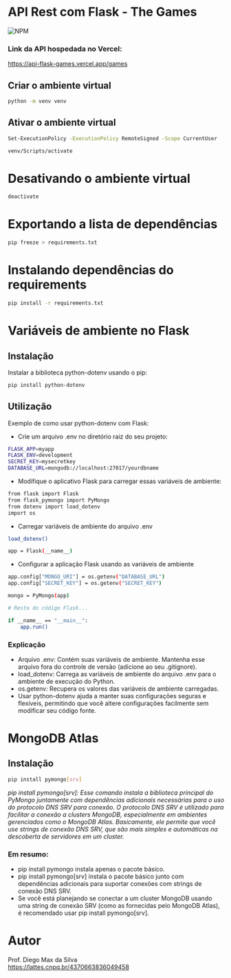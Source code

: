 # API Rest com Flask - The Games

![NPM](https://img.shields.io/npm/l/react)

### Link da API hospedada no Vercel:
<a href="https://api-flask-games.vercel.app/games">https://api-flask-games.vercel.app/games</a>
<br>

## Criar o ambiente virtual

```bash
python -m venv venv
```

## Ativar o ambiente virtual

```bash
Set-ExecutionPolicy -ExecutionPolicy RemoteSigned -Scope CurrentUser
```

```bash
venv/Scripts/activate
```

# Desativando o ambiente virtual

```bash
deactivate
```

# Exportando a lista de dependências

```bash
pip freeze > requirements.txt
```

# Instalando dependências do requirements

```bash
pip install -r requirements.txt
```

# Variáveis de ambiente no Flask

## Instalação
Instalar a biblioteca python-dotenv usando o pip:

```bash
pip install python-dotenv
```
## Utilização
Exemplo de como usar python-dotenv com Flask:

* Crie um arquivo .env no diretório raiz do seu projeto:

```bash
FLASK_APP=myapp
FLASK_ENV=development
SECRET_KEY=mysecretkey
DATABASE_URL=mongodb://localhost:27017/yourdbname
```

* Modifique o aplicativo Flask para carregar essas variáveis de ambiente:

```bash
from flask import Flask
from flask_pymongo import PyMongo
from dotenv import load_dotenv
import os
```

* Carregar variáveis de ambiente do arquivo .env

```bash
load_dotenv()

app = Flask(__name__)
```

* Configurar a aplicação Flask usando as variáveis de ambiente
```bash
app.config["MONGO_URI"] = os.getenv("DATABASE_URL")
app.config["SECRET_KEY"] = os.getenv("SECRET_KEY")

mongo = PyMongo(app)

# Resto do código Flask...

if __name__ == "__main__":
    app.run()
```

### Explicação

* Arquivo .env: Contém suas variáveis de ambiente. Mantenha esse arquivo fora do controle de versão (adicione ao seu .gitignore).
* load_dotenv: Carrega as variáveis de ambiente do arquivo .env para o ambiente de execução do Python.
* os.getenv: Recupera os valores das variáveis de ambiente carregadas.
* Usar python-dotenv ajuda a manter suas configurações seguras e flexíveis, permitindo que você altere configurações facilmente sem modificar seu código fonte.

# MongoDB Atlas

## Instalação

```bash
pip install pymongo[srv]
```

_pip install pymongo[srv]: Esse comando instala a biblioteca principal do PyMongo juntamente com dependências adicionais necessárias para o uso do protocolo DNS SRV para conexão. O protocolo DNS SRV é utilizado para facilitar a conexão a clusters MongoDB, especialmente em ambientes gerenciados como o MongoDB Atlas. Basicamente, ele permite que você use strings de conexão DNS SRV, que são mais simples e automáticas na descoberta de servidores em um cluster._

### Em resumo:

* pip install pymongo instala apenas o pacote básico.
* pip install pymongo[srv] instala o pacote básico junto com dependências adicionais para suportar conexões com strings de conexão DNS SRV.
* Se você está planejando se conectar a um cluster MongoDB usando uma string de conexão SRV (como as fornecidas pelo MongoDB Atlas), é recomendado usar pip install pymongo[srv].
  

# Autor

Prof. Diego Max da Silva<br>
https://lattes.cnpq.br/4370663836049458
